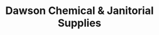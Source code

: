 ---
title: "Dawson Chemical & Janitorial Supplies"
url: /houston/dawson-chemical-und-janitorial-supplies/
shop: Baustoffe
---